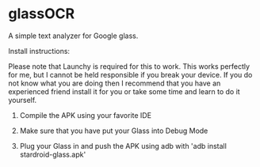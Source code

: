 glassOCR
========

A simple text analyzer for Google glass.

Install instructions:

Please note that Launchy is required for this to work. This works perfectly for me, but I cannot be held responsible if you break your device. If you do not know what you are doing then I recommend that you have an experienced friend install it for you or take some time and learn to do it yourself.

1. Compile the APK using your favorite IDE

2. Make sure that you have put your Glass into Debug Mode

3. Plug your Glass in and push the APK using adb with 'adb install stardroid-glass.apk'
